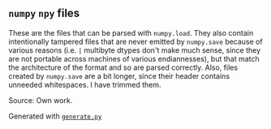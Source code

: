 <!--
SPDX-FileCopyrightText: 2021 KOLANICH
SPDX-License-Identifier: Unlicense
-->

## `numpy` `npy` files

These are the files that can be parsed with `numpy.load`. They also contain intentionally tampered files that are never emitted by `numpy.save` because of various reasons (i.e. `|` multibyte dtypes don't make much sense, since they are not portable across machines of various endiannesses), but that match the architecture of the format and so are parsed correctly. Also, files created by `numpy.save` are a bit longer, since their header contains unneeded whitespaces. I have trimmed them.

Source: Own work.

Generated with [`generate.py`](./generate.py)
